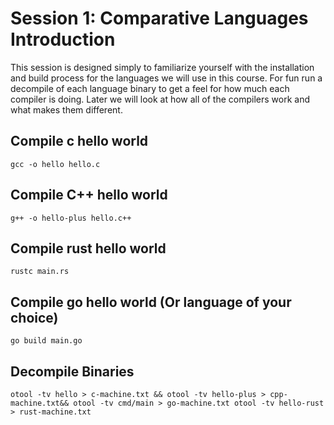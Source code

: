 # Session 1: Comparative Languages Introduction

This session is designed simply to familiarize yourself with
the installation and build process for the languages we will use in this course.
For fun run a decompile of each language binary to
get a feel for how much each compiler is doing. Later we will look at how all of
the compilers work and what makes them different.

## Compile c hello world

`gcc -o hello hello.c`

## Compile C++ hello world

`g++ -o hello-plus hello.c++`

## Compile rust hello world

`rustc main.rs`

## Compile go hello world (Or language of your choice)

`go build main.go`

## Decompile Binaries

`otool -tv hello > c-machine.txt && otool -tv hello-plus > cpp-machine.txt&& otool -tv cmd/main > go-machine.txt otool -tv hello-rust > rust-machine.txt`
